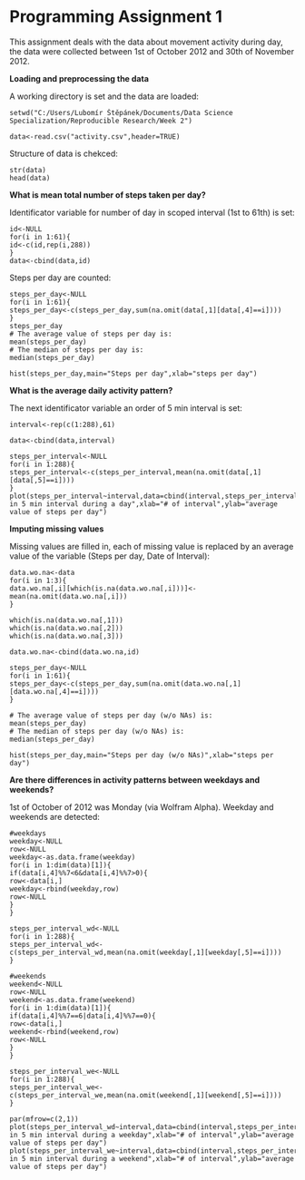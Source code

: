 Programming Assignment 1
========================================================

This assignment deals with the data about movement activity during day, the data were collected between 1st of October 2012 and 30th of November 2012.



**Loading and preprocessing the data**

A working directory is set and the data are loaded:
```{r}
setwd("C:/Users/Lubomír Štěpánek/Documents/Data Science Specialization/Reproducible Research/Week 2")

data<-read.csv("activity.csv",header=TRUE)
```
Structure of data is chekced:
```{r}
str(data)
head(data)
```



**What is mean total number of steps taken per day?**

Identificator variable for number of day in scoped interval (1st to 61th) is set:
```{r}
id<-NULL
for(i in 1:61){
id<-c(id,rep(i,288))
}
data<-cbind(data,id)
```
Steps per day are counted:
```{r}
steps_per_day<-NULL
for(i in 1:61){
steps_per_day<-c(steps_per_day,sum(na.omit(data[,1][data[,4]==i])))
}
steps_per_day
# The average value of steps per day is:
mean(steps_per_day)
# The median of steps per day is:
median(steps_per_day)

hist(steps_per_day,main="Steps per day",xlab="steps per day")
```



**What is the average daily activity pattern?**

The next identificator variable an order of 5 min interval is set: 
```{r}
interval<-rep(c(1:288),61)

data<-cbind(data,interval)

steps_per_interval<-NULL
for(i in 1:288){
steps_per_interval<-c(steps_per_interval,mean(na.omit(data[,1][data[,5]==i])))
}
plot(steps_per_interval~interval,data=cbind(interval,steps_per_interval),type="l",main="Steps in 5 min interval during a day",xlab="# of interval",ylab="average value of steps per day")
```



**Imputing missing values**

Missing values are filled in, each of missing value is replaced by an average value of the variable (Steps per day, Date of Interval):
```{r}
data.wo.na<-data
for(i in 1:3){
data.wo.na[,i][which(is.na(data.wo.na[,i]))]<-mean(na.omit(data.wo.na[,i]))
}

which(is.na(data.wo.na[,1]))
which(is.na(data.wo.na[,2]))
which(is.na(data.wo.na[,3]))

data.wo.na<-cbind(data.wo.na,id)

steps_per_day<-NULL
for(i in 1:61){
steps_per_day<-c(steps_per_day,sum(na.omit(data.wo.na[,1][data.wo.na[,4]==i])))
}

# The average value of steps per day (w/o NAs) is:
mean(steps_per_day)
# The median of steps per day (w/o NAs) is:
median(steps_per_day)

hist(steps_per_day,main="Steps per day (w/o NAs)",xlab="steps per day")
```



**Are there differences in activity patterns between weekdays and weekends?**

1st of October of 2012 was Monday (via Wolfram Alpha). Weekday and weekends are detected:
```{r}
#weekdays
weekday<-NULL
row<-NULL
weekday<-as.data.frame(weekday)
for(i in 1:dim(data)[1]){
if(data[i,4]%%7<6&data[i,4]%%7>0){
row<-data[i,]
weekday<-rbind(weekday,row)
row<-NULL
}
}

steps_per_interval_wd<-NULL
for(i in 1:288){
steps_per_interval_wd<-c(steps_per_interval_wd,mean(na.omit(weekday[,1][weekday[,5]==i])))
}

#weekends
weekend<-NULL
row<-NULL
weekend<-as.data.frame(weekend)
for(i in 1:dim(data)[1]){
if(data[i,4]%%7==6|data[i,4]%%7==0){
row<-data[i,]
weekend<-rbind(weekend,row)
row<-NULL
}
}

steps_per_interval_we<-NULL
for(i in 1:288){
steps_per_interval_we<-c(steps_per_interval_we,mean(na.omit(weekend[,1][weekend[,5]==i])))
}

par(mfrow=c(2,1))
plot(steps_per_interval_wd~interval,data=cbind(interval,steps_per_interval_wd),type="l",main="Steps in 5 min interval during a weekday",xlab="# of interval",ylab="average value of steps per day")
plot(steps_per_interval_we~interval,data=cbind(interval,steps_per_interval_we),type="l",main="Steps in 5 min interval during a weekend",xlab="# of interval",ylab="average value of steps per day")

```
